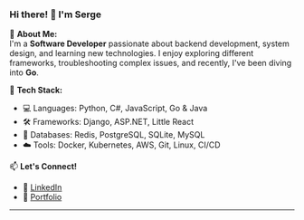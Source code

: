 ### Hi there! 👋 I'm Serge 

🚀 **About Me:**  
I'm a **Software Developer** passionate about backend development, system design, and learning new technologies. I enjoy exploring different frameworks, troubleshooting complex issues, and recently, I've been diving into **Go**.  

🔧 **Tech Stack:**  
- 💻 Languages: Python, C#, JavaScript, Go & Java  
- 🛠️ Frameworks: Django, ASP.NET, Little React  
- 💾 Databases: Redis, PostgreSQL, SQLite, MySQL  
- ☁️ Tools: Docker, Kubernetes, AWS, Git, Linux, CI/CD 
  
📫 **Let's Connect!**  
- 💼 <a href="https://www.linkedin.com/in/serge-thomas/" target="_blank">LinkedIn</a>  
- 📝 <a href="https://sergethomas.github.io/HawtDawg/" target="_blank">Portfolio</a>  

---
